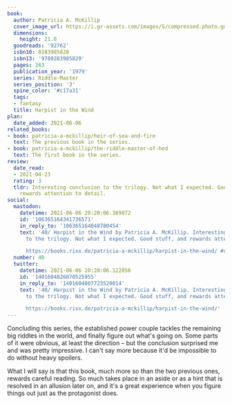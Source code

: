 ```yaml
---
book:
  author: Patricia A. McKillip
  cover_image_url: https://i.gr-assets.com/images/S/compressed.photo.goodreads.com/books/1406417984l/92762.jpg
  dimensions:
    height: 21.0
  goodreads: '92762'
  isbn10: 0283985828
  isbn13: '9780283985829'
  pages: 263
  publication_year: '1979'
  series: Riddle-Master
  series_position: '3'
  spine_color: '#c17a31'
  tags:
  - fantasy
  title: Harpist in the Wind
plan:
  date_added: 2021-06-06
related_books:
- book: patricia-a-mckillip/heir-of-sea-and-fire
  text: The previous book in the series.
- book: patricia-a-mckillip/the-riddle-master-of-hed
  text: The first book in the series.
review:
  date_read:
  - 2021-04-23
  rating: 3
  tldr: Interesting conclusion to the trilogy. Not what I expected. Good stuff, and
    rewards attention to detail.
social:
  mastodon:
    datetime: 2021-06-06 20:20:06.369072
    id: '106365164341736571'
    in_reply_to: '106365164048780454'
    text: '40/ Harpist in the Wind by Patricia A. McKillip. Interesting conclusion
      to the trilogy. Not what I expected. Good stuff, and rewards attention to detail.

      https://books.rixx.de/patricia-a-mckillip/harpist-in-the-wind/ #rixxReads'
  number: 40
  twitter:
    datetime: 2021-06-06 20:20:06.122856
    id: '1401604826870525955'
    in_reply_to: '1401604807723520014'
    text: '40/ Harpist in the Wind by Patricia A. McKillip. Interesting conclusion
      to the trilogy. Not what I expected. Good stuff, and rewards attention to detail.

      https://books.rixx.de/patricia-a-mckillip/harpist-in-the-wind/'
---
```


Concluding this series, the established power couple tackles the remaining big riddles in the world, and finally figure
out what's going on. Some parts of it were obvious, at least the direction – but the conclusion surprised me and was
pretty impressive. I can't say more because it'd be impossible to do without heavy spoilers.

What I will say is that this book, much more so than the two previous ones, rewards careful reading. So much takes place
in an aside or as a hint that is resolved in an allusion later on, and it's a great experience when you figure things
out just as the protagonist does.
